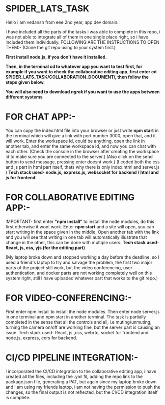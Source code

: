 # SPIDER_LATS_TASK
Hello i am vedansh from eee 2nd year, app dev domain.

I have included all the parts of the tasks i was able to complete in this repo, i was not able to integrate all of them in one single place right, so i have included them individually.
FOLLOWING ARE THE INSTRUCTIONS TO OPEN THEM:-
(Clone the git repo using to your system first.)

**First install node.js, if you don't have it installed.**
  
**Then, in the terminal cd to whatever app you want to test first, for example if you want to check the collaborative editing app, first enter cd SPIDER_LATS_TASK/COLLABORATION_DOCUMENT/, then follow the steps given below.**

**You will also need to download _ngrok_ if you want to use the apps between different systems** 

# FOR CHAT APP:- 
You can copy the index.html file into your browser or just write **npm start** in the terminal which will give a link with port number 3000, open that, and it will work. 
Enter the workspace id, could be anything, open the link in another tab, and enter the same workspace id, and now you can chat with each other. (Check the console in the browser after creating the workspace id to make sure you are connected to the server.)
(Also click on the send button to send message, pressing enter doesnt work.)
(I coded both the css and js part in html part itself, thats why there is only index.html and server.js )
**Tech stack used- node.js, express.js, websocket for backend / html and js for frontend**

# FOR COLLABORATIVE EDITING APP:-
IMPORTANT- first enter **"npm install"** to install the node modules, do this first otherwise it wont work.
Enter **npm start** and a site will open, you can start writing in the space given in the middle, Open another tab with the link and you will see that writing in one tab will automatically illustrate that change in the other, this can be done with multiple users.
**Tech stack used- React, js, css, yjs (for the editing part)**

(My laptop broke down and stopped working a day before the deadline, so I used a friend's laptop to try and salvage the problem, the first two major parts of the project still work, but the video conferencing, user authentication, and docker parts are not working completely well on this system right, still I have uploaded whatever part that works to the git repo.)

# FOR VIDEO-CONFERENCING:-
First enter npm install to install the node modules.
Then enter node server.js in one terminal and npm start in another terminal.
The task is partially completed in the sense that all the controls and all, i.e muting/unmuting, turning the camera on/off are working fine, but the server part is causing an issue.
Tech stack used- React, js ,css, webrtc, socket for frontend and node.js, express, cors for backend.

# CI/CD PIPELINE INTEGRATION:-
I incorporated the CI/CD integration to the collaborative editing app, i have created all the files, including the .yml fil, adding the repo link to the package.json file, generating a PAT, but again since my laptop broke down and i am using my friends laptop, i am not having the permission to push the changes, so the final output is not reflected, but the CI/CD integration itself is complete.


